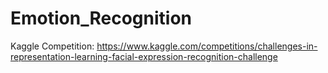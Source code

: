 # Emotion_Recognition

Kaggle Competition: https://www.kaggle.com/competitions/challenges-in-representation-learning-facial-expression-recognition-challenge
